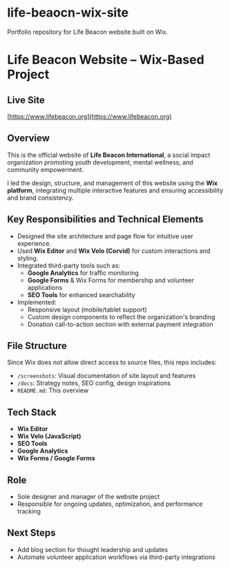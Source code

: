 # life-beaocn-wix-site
Portfolio repository for Life Beacon website built on Wix.
# Life Beacon Website – Wix-Based Project

## Live Site
[https://www.lifebeacon.org](https://www.lifebeacon.org)

## Overview
This is the official website of **Life Beacon International**, a social impact organization promoting youth development, mental wellness, and community empowerment.

I led the design, structure, and management of this website using the **Wix platform**, integrating multiple interactive features and ensuring accessibility and brand consistency.

## Key Responsibilities and Technical Elements
- Designed the site architecture and page flow for intuitive user experience.
- Used **Wix Editor** and **Wix Velo (Corvid)** for custom interactions and styling.
- Integrated third-party tools such as:
  - **Google Analytics** for traffic monitoring
  - **Google Forms** & Wix Forms for membership and volunteer applications
  - **SEO Tools** for enhanced searchability
- Implemented:
  - Responsive layout (mobile/tablet support)
  - Custom design components to reflect the organization's branding
  - Donation call-to-action section with external payment integration

##  File Structure
Since Wix does not allow direct access to source files, this repo includes:
-  `/screenshots`: Visual documentation of site layout and features
-  `/docs`: Strategy notes, SEO config, design inspirations
-  `README.md`: This overview

##  Tech Stack
- **Wix Editor**
- **Wix Velo (JavaScript)**
- **SEO Tools**
- **Google Analytics**
- **Wix Forms / Google Forms**

## Role
- Sole designer and manager of the website project
- Responsible for ongoing updates, optimization, and performance tracking

## Next Steps
- Add blog section for thought leadership and updates
- Automate volunteer application workflows via third-party integrations

